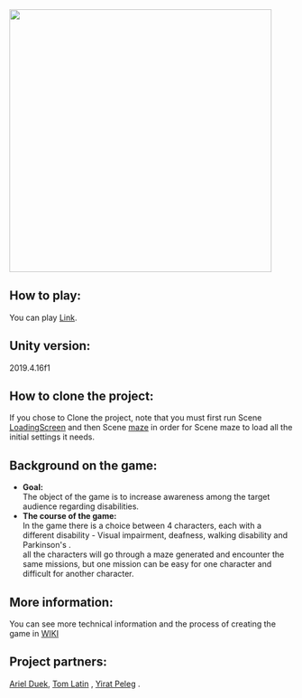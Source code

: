 <img width="465" src="https://user-images.githubusercontent.com/57855070/129936735-bf94243b-5b81-42b0-a4cd-512e6e0092e4.png">

## How to play:<br /> 
You can play [Link]().
## Unity version:<br />
2019.4.16f1
## How to clone the project:<br />
If you chose to Clone the project, note that you must first run Scene [LoadingScreen](https://github.com/FinalProjectGameDev/The-Special-Maze/blob/main/Assets/Scenes/LoadingScreen.unity) and then Scene [maze](https://github.com/FinalProjectGameDev/The-Special-Maze/blob/main/Assets/Scenes/maze.unity) in order for Scene maze to load all the initial settings it needs.
## Background on the game:
* **Goal:** <br />
The object of the game is to increase awareness among the target audience regarding disabilities. <br />
* **The course of the game:** <br />
In the game there is a choice between 4 characters, each with a different disability - Visual impairment, deafness, walking disability and Parkinson's .<br />
all the characters will go through a maze generated and encounter the same missions, but one mission can be easy for one character and difficult for another character.

## More information:
You can see more technical information and the process of creating the game in [WIKI](https://github.com/FinalProjectGameDev/The-Special-Maze/wiki)


## Project partners:
[Ariel Duek](https://github.com/ArielDuek),
[Tom Latin](https://github.com/TomLatin) ,
[Yirat Peleg](https://github.com/yiratpeleg) .
